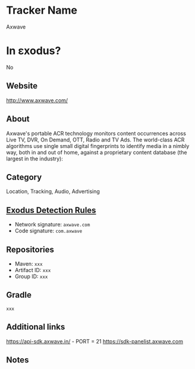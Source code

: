 # Tracker Name
Axwave

# In εxodus?
No

## Website
http://www.axwave.com/

## About
Axwave's portable ACR technology  monitors content occurrences across Live TV, DVR, On Demand, OTT, Radio and TV Ads. The world-class ACR algorithms use single small digital fingerprints to identify media in a nimbly way, both in and out of home, against a proprietary content database (the largest in the industry):


## Category
Location, Tracking, Audio, Advertising

## [Exodus Detection Rules](https://exodus-privacy.eu.org)
*   Network signature: `axwave.com`
*   Code signature: `com.axwave`

## Repositories
*   Maven: `xxx`
*   Artifact ID: `xxx`
*   Group ID: `xxx`

## Gradle
`xxx`

## Additional links
https://api-sdk.axwave.in/ - PORT = 21
https://sdk-panelist.axwave.com

## Notes
